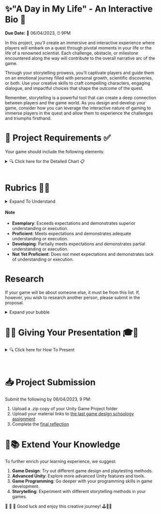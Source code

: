 # ✨"A Day in My Life" - An Interactive Bio 🔬

**Due Date:** 📅 06/04/2023, ⏰ 9PM

In this project, you'll create an immersive and interactive experience where players will embark on a quest through pivotal moments in your life or the life of a renowned scientist. Each challenge, obstacle, or milestone encountered along the way will contribute to the overall narrative arc of the game.

Through your storytelling prowess, you'll captivate players and guide them on an emotional journey filled with personal growth, scientific discoveries, or both. Use your creative skills to craft compelling characters, engaging dialogue, and impactful choices that shape the outcome of the quest.

Remember, storytelling is a powerful tool that can create a deep connection between players and the game world. As you design and develop your game, consider how you can leverage the interactive nature of gaming to immerse players in the quest and allow them to experience the challenges and triumphs firsthand.

# 📝 Project Requirements ✅

Your game should include the following elements:
<details>
<summary>🔍 Click here for the Detailed Chart 📋</summary>

  <table>
    <thead>
      <tr>
        <th>Requirement</th>
        <th>Description</th>
      </tr>
    </thead>
    <tbody>
      <tr>
        <td>📖 Personal Story</td>
        <td>The game should depict a day in your life or that of a renowned scientist.</td>
      </tr>
      <tr>
        <td>🏆 Win Condition & Challenges</td>
        <td>Design a winning condition and incorporate challenges related to daily tasks or scientific feats.</td>
      </tr>
      <tr>
        <td>🎆 Immersive Game Environment</td>
        <td>Use sounds, lighting, and assets to build a captivating gaming environment.</td>
      </tr>
      <tr>
        <td>👁️ First-Person Controller</td>
        <td>The game should be navigable from a first-person view.</td>
      </tr>
      <tr>
        <td>💥 Collision Detection</td>
        <td>Actions or events should be triggered when the player interacts with in-game objects.</td>
      </tr>
      <tr>
        <td>🌌 Player Boundaries</td>
        <td>Ensure the player can't leave the game environment.</td>
      </tr>
      <tr>
        <td>🛸 Raycasting and Prefabs</td>
        <td>Use these to enhance gameplay mechanics.</td>
      </tr>
      <tr>
        <td>🖥️ Interactive GUI Elements</td>
        <td>Implement GUI for better player interaction.</td>
      </tr>
      <tr>
        <td>💾 Data Persistence</td>
        <td>Use PlayerPrefs or equivalent to retain game data between different scenes.</td>
      </tr>
      <tr>
        <td>🌃 Multiple Scenes</td>
        <td>Include at least two different scenes in the game.</td>
      </tr>
    </tbody>
  </table>

</details>
<br>

# Rubrics 🎯📜

<details>
<summary> Expand To Understand</summary>

<table>
  <thead>
    <tr>
      <th>Criteria</th>
      <th>Exemplary</th>
      <th>Proficient</th>
      <th>Developing</th>
      <th>Not Yet Proficient</th>
    </tr>
  </thead>
  <tbody>
    <tr>
      <td>📖 **Personal Story / Research**</td>
      <td>The personal story or scientist's life is deeply explored, with clear links to the game.</td>
      <td>The personal story or scientist's life is explored, with links to the game.</td>
      <td>The personal story or scientist's life is mentioned, but links to the game are unclear.</td>
      <td>The personal story or scientist's life is not effectively incorporated into the game.</td>
    </tr>
    <tr>
      <td>🎮 **Game Mechanics**</td>
      <td>The game mechanics are innovative, engaging, and well implemented.</td>
      <td>The game mechanics are solid and serve to enhance the game experience.</td>
      <td>The game mechanics are functional but do not enhance the game experience.</td>
      <td>The game mechanics are confusing or non-functional.</td>
    </tr>
    <tr>
      <td>🌈 **Theme Integration**</td>
      <td>The magic and trans rights themes are incorporated creatively and thoughtfully throughout the game.</td>
      <td>The magic and trans rights themes are incorporated in the game.</td>
      <td>The magic and trans rights themes are present but not effectively integrated into the game.</td>
      <td>The magic and trans rights themes are absent or not noticeable in the game.</td>
    </tr>
    <tr>
      <td>👁️ **First-Person Controller**</td>
      <td>The first-person controller enhances the gameplay, offering an immersive experience.</td>
      <td>The first-person controller functions well and does not detract from gameplay.</td>
      <td>The first-person controller functions, but could use improvement.</td>
      <td>The first-person controller is dysfunctional or not implemented.</td>
    </tr>
    <tr>
      <td>🛠️ **Use of Unity**</td>
      <td>Unity is used to its full potential to create an engaging and visually appealing game.</td>
      <td>Unity is used effectively to create a functional and appealing game.</td>
      <td>Unity is used, but the game could benefit from more advanced features or polish.</td>
      <td>Unity is not used effectively, impacting the quality of the game.</td>
    </tr>
    <tr>
      <td>🗣️ **Presentation**</td>
      <td>The project presentation is engaging, clear, and demonstrates a deep understanding of the game development process.</td>
      <td>The project presentation is solid and shows understanding of the game development process.</td>
      <td>The project presentation shows some understanding of the game development process, but could be more clear or engaging.</td>
      <td>The project presentation is unclear or fails to demonstrate understanding of the game development process.</td>
    </tr>
  </tbody>
</table>

</details>

#### Note

* **Exemplary**: Exceeds expectations and demonstrates superior understanding or execution.
* **Proficient**: Meets expectations and demonstrates adequate understanding or execution.
* **Developing**: Partially meets expectations and demonstrates partial understanding or execution.
* **Not Yet Proficient**: Does not meet expectations and demonstrates lack of understanding or execution.


# Research

If your game will be about someone else, it must be from this list. If, however, you wish to research another person, please submit in the proposal.

<details>
<summary>Expand your bubble</summary>
<br>
<p>This list includes scientists and their contributions represented in a series of emojis - consider them like modern hieroglyphics! Can you decipher the meanings?</p>

<ol>
<li><a href="https://en.wikipedia.org/wiki/Ada_Lovelace"><strong>Ada Lovelace</strong></a> 💻📜🎩👩‍🔬</li>
<li><a href="https://en.wikipedia.org/wiki/Alan_Turing"><strong>Alan Turing</strong></a> 🌈💻🔣🇬🇧</li>
<li><a href="https://en.wikipedia.org/wiki/Lynn_Conway"><strong>Lynn Conway</strong></a> 💡🌈🖥️💎</li>
<li><a href="https://en.wikipedia.org/wiki/Rosalind_Franklin"><strong>Rosalind Franklin</strong></a> 🧬🔬📸🇬🇧</li>
<li><a href="https://en.wikipedia.org/wiki/Ben_Barres"><strong>Ben Barres</strong></a> 🧠🔬🎓🌈</li>
<li><a href="https://en.wikipedia.org/wiki/Temple_Grandin"><strong>Temple Grandin</strong></a> 🐄🧩💡👩‍🌾</li>
<li><a href="https://en.wikipedia.org/wiki/Jane_Goodall"><strong>Jane Goodall</strong></a> 🦍🌿🔬🇬🇧</li>
<li><a href="https://en.wikipedia.org/wiki/Stephen_Hawking"><strong>Stephen Hawking</strong></a> 🌌♿📚🇬🇧</li>
<li><a href="https://en.wikipedia.org/wiki/Carl_Sagan"><strong>Carl Sagan</strong></a> 🌌📚🔭🇺🇸</li>
</ol>

</details>

# 🎉🔮  Giving Your Presentation 🎓🚀

<details>
<summary>🔍 Click here for How To Present</summary>

<ol>
<li>👋 <strong>Introduction</strong>: Begin by introducing yourself and your game.</li>
<li>🎮 <strong>Game Mechanics & Unity Features</strong>: Discuss the key game mechanics and Unity features used in your project.</li>
<li>🕹️ <strong>Gameplay Walkthrough</strong>: Demonstrate the main gameplay elements and features.</li>
<li>💥 <strong>Challenges & Solutions</strong>: Share any hurdles faced during the development process and how you resolved them.</li>
<li>💬 <strong>Engage Your Audience</strong>: Encourage interaction and engagement from your audience during the presentation.</li>
<li>📚 <strong>Summary & Key Takeaways</strong>: Conclude with a summary of your project and the key takeaways.</li>
<li>🎤 <strong>Preparation</strong>: Anticipate potential questions and prepare clear and informative responses.</li>
</ol>

</details>

<br>
<br>

# 📥 Project Submission

Submit the following by 06/04/2023, 9 PM:

<ol>
<li>Upload a .zip copy of your Unity Game Project folder</li>
<li>Upload your material links to <a href="#">the last game design schoology assignment</a></li>
<li>Complete the <a href="#">final reflection</a></li>
</ol>

# 🌈📚 Extend Your Knowledge

To further enrich your learning experience, we suggest:

<ol>
<li><strong>Game Design</strong>: Try out different game design and playtesting methods.</li>
<li><strong>Advanced Unity</strong>: Explore more advanced Unity features and tools.</li>
<li><strong>Game Programming</strong>: Go deeper with your programming skills in game development.</li>
<li><strong>Storytelling</strong>: Experiment with different storytelling methods in your games.</li>
</ol>

🚀 🌟 🎈 Good luck and enjoy this creative journey! 🕹️🎨💡
